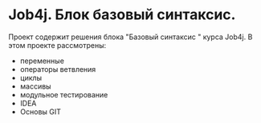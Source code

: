 # Job4j. Блок базовый синтаксис.
Проект содержит решения блока "Базовый синтаксис " курса Job4j.
В этом проекте рассмотрены:
- переменные
- операторы ветвления
- циклы
- массивы
- модульное тестирование
- IDEA
- Основы GIT